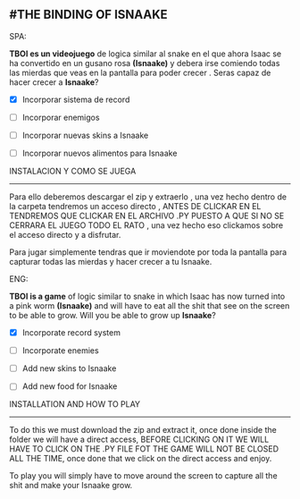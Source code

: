 #THE BINDING OF ISNAAKE
---------------------------------------------------------------------------------------
SPA:

**TBOI es un videojuego** de logica similar al snake en el que ahora Isaac se ha
convertido en un gusano rosa **(Isnaake)** y debera irse comiendo todas las mierdas que 
veas en la pantalla para poder crecer . Seras capaz de hacer crecer a **Isnaake**?

-[x] Incorporar sistema de record
-[ ] Incorporar enemigos
-[ ] Incorporar nuevas skins a Isnaake
-[ ] Incorporar nuevos alimentos para Isnaake


 
INSTALACION Y COMO SE JUEGA

--------------------------------------------------------------------------------------------
Para ello deberemos descargar el zip y extraerlo ,  una vez hecho dentro de la carpeta tendremos un acceso directo , ANTES DE CLICKAR EN EL TENDREMOS QUE CLICKAR EN EL ARCHIVO .PY PUESTO A QUE SI NO SE CERRARA EL JUEGO TODO EL RATO , una vez hecho eso clickamos sobre el acceso directo y a disfrutar.

Para jugar simplemente tendras que ir moviendote por toda la pantalla para capturar todas las mierdas y hacer crecer a tu Isnaake.


ENG:

**TBOI is a game** of logic similar to snake in which Isaac has now
turned into a pink worm **(Isnaake)** and will have to eat all the shit that
see on the screen to be able to grow. Will you be able to grow up **Isnaake**?

-[x] Incorporate record system
-[ ] Incorporate enemies
-[ ] Add new skins to Isnaake
-[ ] Add new food for Isnaake


 
INSTALLATION AND HOW TO PLAY

-------------------------------------------------- ------------------------------------------
To do this we must download the zip and extract it, once done inside the folder we will have a direct access, BEFORE CLICKING ON IT WE WILL HAVE TO CLICK ON THE .PY FILE FOT THE GAME WILL NOT BE CLOSED ALL THE TIME, once done that we click on the direct access and enjoy.

To play you will simply have to move around the screen to capture all the shit and make your Isnaake grow.
